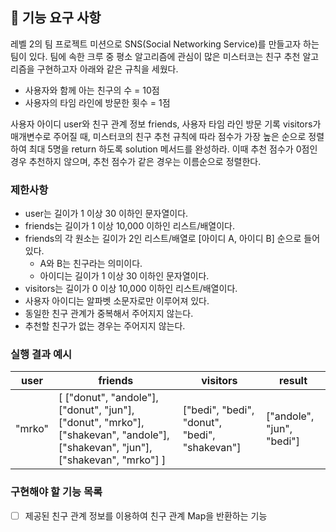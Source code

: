 ## 🚀 기능 요구 사항

레벨 2의 팀 프로젝트 미션으로 SNS(Social Networking Service)를 만들고자 하는 팀이 있다. 팀에 속한 크루 중 평소 알고리즘에 관심이 많은 미스터코는 친구 추천 알고리즘을 구현하고자 아래와 같은 규칙을 세웠다.

-   사용자와 함께 아는 친구의 수 = 10점
-   사용자의 타임 라인에 방문한 횟수 = 1점

사용자 아이디 user와 친구 관계 정보 friends, 사용자 타임 라인 방문 기록 visitors가 매개변수로 주어질 때, 미스터코의 친구 추천 규칙에 따라 점수가 가장 높은 순으로 정렬하여 최대 5명을 return 하도록 solution 메서드를 완성하라. 이때 추천 점수가 0점인 경우 추천하지 않으며, 추천 점수가 같은 경우는 이름순으로 정렬한다.

### 제한사항

-   user는 길이가 1 이상 30 이하인 문자열이다.
-   friends는 길이가 1 이상 10,000 이하인 리스트/배열이다.
-   friends의 각 원소는 길이가 2인 리스트/배열로 [아이디 A, 아이디 B] 순으로 들어있다.
    -   A와 B는 친구라는 의미이다.
    -   아이디는 길이가 1 이상 30 이하인 문자열이다.
-   visitors는 길이가 0 이상 10,000 이하인 리스트/배열이다.
-   사용자 아이디는 알파벳 소문자로만 이루어져 있다.
-   동일한 친구 관계가 중복해서 주어지지 않는다.
-   추천할 친구가 없는 경우는 주어지지 않는다.

### 실행 결과 예시

| user   | friends                                                                                                                         | visitors                                      | result                    |
| ------ | ------------------------------------------------------------------------------------------------------------------------------- | --------------------------------------------- | ------------------------- |
| "mrko" | [ ["donut", "andole"], ["donut", "jun"], ["donut", "mrko"], ["shakevan", "andole"], ["shakevan", "jun"], ["shakevan", "mrko"] ] | ["bedi", "bedi", "donut", "bedi", "shakevan"] | ["andole", "jun", "bedi"] |

### 구현해야 할 기능 목록

-   [ ] 제공된 친구 관계 정보를 이용하여 친구 관계 Map을 반환하는 기능

